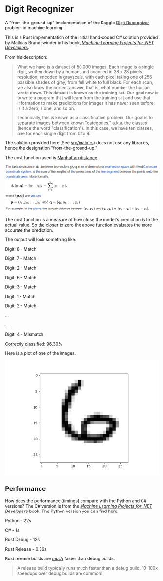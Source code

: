 # Digit Recognizer
A "from-the-ground-up" implementation of the Kaggle [Digit Recognizer] problem in machine learning.

This is a Rust implementation of the initial hand-coded C# solution provided by Mathias Brandewinder in his book, _[Machine Learning Projects for .NET Developers]_.

From his description:

>What we have is a dataset of 50,000 images. Each image is a single digit, written
down by a human, and scanned in 28 x 28 pixels resolution, encoded in grayscale, with each pixel taking one of 256 possible shades of gray, from full white to full black. For each scan, we also know the correct answer, that is, what number the human wrote down. This dataset is known as the training set. Our goal now is to write a program that will learn from the training set and use that information to make predictions for images it has never seen before: is it a zero, a one, and so on. 
>
>Technically, this is known as a classification problem: Our goal is to separate images between known "categories," a.k.a. the classes (hence the word "classification"). In this case, we have ten classes, one for each single digit from 0 to 9. 

The solution provided here (See [src/main.rs]) does not use any libraries, hence the designation "from-the-ground-up." 

The cost function used is [Manhattan distance].

![Manhattan Distance](manhattan-distance.png)

The cost function is a measure of how close the model's prediction is to the actual value. So the closer to zero the above function evaluates the more accurate the prediction. 

The output will look something like:

Digit: 8 - Match

Digit: 7 - Match

Digit: 2 - Match

Digit: 6 - Match

Digit: 3 - Match

Digit: 1 - Match

Digit: 2 - Match

...

...

Digit: 4 - Mismatch

Correctly classified: 96.30%

Here is a plot of one of the images. 

![Image](digit.png)

## Performance

How does the performance (timings) compare with the Python and C# versions? The C# version is from the  _[Machine Learning Projects for .NET Developers]_ book. The Python version you can find [here]. 

Python - 22s

C# - 1s

Rust Debug - 12s

Rust Release - 0.36s


Rust release builds are _[much]_ faster than debug builds.

>A release build typically runs much faster than a debug build. 10-100x speedups over debug builds are common!

[Machine Learning Projects for .NET Developers]: <https://www.apress.com/gb/book/9781430267676>
[Digit Recognizer]: <https://www.kaggle.com/c/digit-recognizer/overview>
[Manhattan distance]: <https://en.wikipedia.org/wiki/Taxicab_geometry#Formal_definition>
[src/main.rs]: <https://github.com/kevinmcfarlane/rust-digit-recognizer/blob/main/src/main.rs>
[here]: <https://github.com/kevinmcfarlane/digit-recognizer>
[much]: <https://nnethercote.github.io/perf-book/build-configuration.html>

